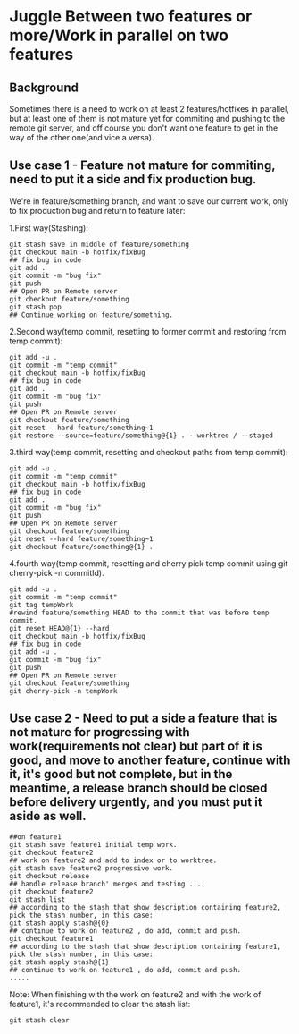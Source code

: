 # Juggle Between two features or more/Work in parallel on two features

## Background

 Sometimes there is a need to work on at least 2 features/hotfixes in parallel, but at least one of them is not mature yet for commiting and pushing to the remote git server, and off course you don't want one feature to get in the way of the other one(and vice a versa).

## Use case 1 - Feature not mature for commiting, need to put it a side and fix production bug.

 We're in feature/something branch, and want to save our current work, only to fix production bug and return to feature later:

1.First way(Stashing):

```shell
git stash save in middle of feature/something
git checkout main -b hotfix/fixBug
## fix bug in code
git add .
git commit -m "bug fix"
git push
## Open PR on Remote server
git checkout feature/something
git stash pop
## Continue working on feature/something.

```

2.Second way(temp commit, resetting to former commit and restoring from temp commit):

```shell
git add -u . 
git commit -m "temp commit"
git checkout main -b hotfix/fixBug
## fix bug in code
git add .
git commit -m "bug fix"
git push
## Open PR on Remote server
git checkout feature/something
git reset --hard feature/something~1
git restore --source=feature/something@{1} . --worktree / --staged
```

3.third way(temp commit, resetting and checkout paths from temp commit):

```shell
git add -u . 
git commit -m "temp commit"
git checkout main -b hotfix/fixBug
## fix bug in code
git add .
git commit -m "bug fix"
git push
## Open PR on Remote server
git checkout feature/something
git reset --hard feature/something~1
git checkout feature/something@{1} .
```

4.fourth way(temp commit, resetting and cherry pick temp commit using git cherry-pick -n commitId).
```shell
git add -u . 
git commit -m "temp commit"
git tag tempWork
#rewind feature/something HEAD to the commit that was before temp commit.
git reset HEAD@{1} --hard 
git checkout main -b hotfix/fixBug
## fix bug in code
git add -u .
git commit -m "bug fix"
git push
## Open PR on Remote server
git checkout feature/something
git cherry-pick -n tempWork
```

## Use case 2 - Need to put a side a feature that is not mature for progressing with work(requirements not clear) but part of it is good, and move to another feature, continue with it, it's good but not complete, but in the meantime, a release branch should be closed before delivery urgently, and you must put it aside as well.

```shell
##on feature1
git stash save feature1 initial temp work.
git checkout feature2
## work on feature2 and add to index or to worktree.
git stash save feature2 progressive work.
git checkout release
## handle release branch' merges and testing ....
git checkout feature2
git stash list
## according to the stash that show description containing feature2, pick the stash number, in this case:
git stash apply stash@{0}
## continue to work on feature2 , do add, commit and push.
git checkout feature1
## according to the stash that show description containing feature1, pick the stash number, in this case:
git stash apply stash@{1}
## continue to work on feature1 , do add, commit and push.
.....

```

Note: When finishing with the work on feature2 and with the work of feature1, it's recommended to clear the stash list:
```
git stash clear
```

